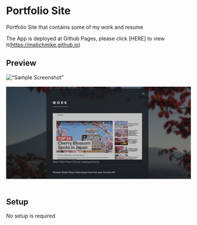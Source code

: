# Portfolio Site
Portfolio Site that contains some of my work and resume

The App is deployed at Github Pages, please click [HERE] to view it(https://matichmike.github.io)

## Preview
![“Sample Screenshot”](https://github.com/matichmike/matichmike.github.io/blob/master/images/screenshot.jpg?raw=true)
<br/>
<br/>
!["Sample Screenshot 2"](https://github.com/matichmike/matichmike.github.io/blob/master/images/screenshot2.jpg?raw=true)
<br/>
<br/>


## Setup 
No setup is required

